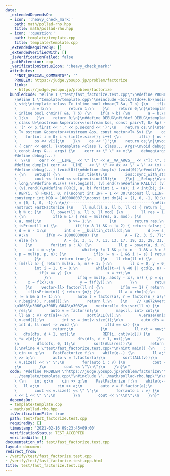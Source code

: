 ```yaml
---
data:
  _extendedDependsOn:
  - icon: ':heavy_check_mark:'
    path: math/pollad-rho.hpp
    title: math/pollad-rho.hpp
  - icon: ':question:'
    path: template/template.cpp
    title: template/template.cpp
  _extendedRequiredBy: []
  _extendedVerifiedWith: []
  _isVerificationFailed: false
  _pathExtension: cpp
  _verificationStatusIcon: ':heavy_check_mark:'
  attributes:
    '*NOT_SPECIAL_COMMENTS*': ''
    PROBLEM: https://judge.yosupo.jp/problem/factorize
    links:
    - https://judge.yosupo.jp/problem/factorize
  bundledCode: "#line 1 \"test/fast_factorize.test.cpp\"\n#define PROBLEM \"https://judge.yosupo.jp/problem/factorize\"\
    \n#line 1 \"template/template.cpp\"\n#include <bits/stdc++.h>\nusing namespace\
    \ std;\ntemplate <class T> inline bool chmax(T &a, T b) {\n    if(a < b) {\n \
    \       a = b;\n        return 1;\n    }\n    return 0;\n}\ntemplate <class T>\
    \ inline bool chmin(T &a, T b) {\n    if(a > b) {\n        a = b;\n        return\
    \ 1;\n    }\n    return 0;\n}\n#define DEBUG\n#ifdef DEBUG\ntemplate <class T,\
    \ class U>\nostream &operator<<(ostream &os, const pair<T, U> &p) {\n    os <<\
    \ '(' << p.first << ',' << p.second << ')';\n    return os;\n}\ntemplate <class\
    \ T> ostream &operator<<(ostream &os, const vector<T> &v) {\n    os << '{';\n\
    \    for(int i = 0; i < (int)v.size(); i++) {\n        if(i) { os << ','; }\n\
    \        os << v[i];\n    }\n    os << '}';\n    return os;\n}\nvoid debugg()\
    \ { cerr << endl; }\ntemplate <class T, class... Args>\nvoid debugg(const T &x,\
    \ const Args &... args) {\n    cerr << \" \" << x;\n    debugg(args...);\n}\n\
    #define debug(...)                                                           \
    \  \\\n    cerr << __LINE__ << \" [\" << #__VA_ARGS__ << \"]: \", debugg(__VA_ARGS__)\n\
    #define dump(x) cerr << __LINE__ << \" \" << #x << \" = \" << (x) << endl\n#else\n\
    #define debug(...) (void(0))\n#define dump(x) (void(0))\n#endif\n\nstruct Setup\
    \ {\n    Setup() {\n        cin.tie(0);\n        ios::sync_with_stdio(false);\n\
    \        cout << fixed << setprecision(15);\n    }\n} __Setup;\n\nusing ll = long\
    \ long;\n#define ALL(v) (v).begin(), (v).end()\n#define RALL(v) (v).rbegin(),\
    \ (v).rend()\n#define FOR(i, a, b) for(int i = (a); i < int(b); i++)\n#define\
    \ REP(i, n) FOR(i, 0, n)\nconst int INF = 1 << 30;\nconst ll LLINF = 1LL << 60;\n\
    constexpr int MOD = 1000000007;\nconst int dx[4] = {1, 0, -1, 0};\nconst int dy[4]\
    \ = {0, 1, 0, -1};\n\n//-------------------------------------\n#line 1 \"math/pollad-rho.hpp\"\
    \nstruct FastFactorize {\n    ll mul(ll a, ll b, ll c) { return (__int128)a *\
    \ b % c; }\n    ll power(ll a, ll b, ll mod) {\n        ll res = 1;\n        while(b)\
    \ {\n            if(b & 1) { res = mul(res, a, mod); }\n            a = mul(a,\
    \ a, mod);\n            b >>= 1;\n        }\n        return res;\n    }\n    bool\
    \ isPrime(ll n) {\n        if(!(n & 1) && n != 2) { return false; }\n        ll\
    \ d = n - 1;\n        int s = __builtin_ctzll(d);\n        d >>= s;\n        vector<int>\
    \ A;\n        if(n <= 1000000000) {\n            A = {2, 3, 5, 7};\n        }\
    \ else {\n            A = {2, 3, 5, 7, 11, 13, 17, 19, 23, 29, 31, 37};\n    \
    \    }\n        for(int a : A) {\n            ll p = power(a, d, n);\n       \
    \     int i = s;\n            while(p != 1 && p != n - 1 && a % n && (--i)) {\
    \ p = mul(p, p, n); }\n            if(p != n - 1 && i != s) { return false; }\n\
    \        }\n        return true;\n    }\n    ll rho(ll n) {\n        auto f =\
    \ [&](ll a) { return mul(a, a, n) + 1; };\n        ll x = 0, y = 0, p = 2, q;\n\
    \        int i = 1, t = 0;\n        while((t++) % 40 || gcd(p, n) == 1) {\n  \
    \          if(x == y) {\n                x = ++i;\n                y = f(x);\n\
    \            }\n            if(q = mul(p, abs(y - x), n)) { p = q; }\n       \
    \     x = f(x);\n            y = f(f(y));\n        }\n        return gcd(p, n);\n\
    \    }\n    vector<ll> factor(ll n) {\n        if(n == 1) { return {}; }\n   \
    \     if(isPrime(n)) { return {n}; }\n        ll a = rho(n);\n        assert(a\
    \ != n && a != 1);\n        auto l = factor(a), r = factor(n / a);\n        l.insert(l.end(),\
    \ r.begin(), r.end());\n        return l;\n    }\n    // \u672Averify, \u30D0\u30B0\
    \u3063\u3066\u308B\u304B\u3082\n    vector<ll> divisor(ll n) {\n        vector<ll>\
    \ res;\n        auto v = factor(n);\n        map<ll, int> cnt;\n        for(const\
    \ ll &a : v) cnt[a]++;\n        sort(ALL(v));\n        v.erase(unique(ALL(v)),\
    \ v.end());\n        int sz = int(v.size());\n\n        auto dfs = [&](auto &&dfs,\
    \ int d, ll now) -> void {\n            if(d == sz) {\n                res.emplace_back(now);\n\
    \                return;\n            }\n            ll nxt = now;\n         \
    \   dfs(dfs, d + 1, nxt);\n            REP(i, cnt[v[d]]) {\n                nxt\
    \ *= v[d];\n                dfs(dfs, d + 1, nxt);\n            }\n        };\n\
    \n        dfs(dfs, 0, 1);\n        sort(ALL(res));\n        return res;\n    }\n\
    };\n#line 4 \"test/fast_factorize.test.cpp\"\n\nint main() {\n    int q;\n   \
    \ cin >> q;\n    FastFactorize f;\n    while(q--) {\n        ll a;\n        cin\
    \ >> a;\n        auto v = f.factor(a);\n        sort(ALL(v));\n        cout <<\
    \ v.size() << \" \";\n        for(auto i : v) {\n            cout << i << \" \"\
    ;\n        }\n        cout << \"\\n\";\n    }\n}\n"
  code: "#define PROBLEM \"https://judge.yosupo.jp/problem/factorize\"\n#include \"\
    ../template/template.cpp\"\n#include \"../math/pollad-rho.hpp\"\n\nint main()\
    \ {\n    int q;\n    cin >> q;\n    FastFactorize f;\n    while(q--) {\n     \
    \   ll a;\n        cin >> a;\n        auto v = f.factor(a);\n        sort(ALL(v));\n\
    \        cout << v.size() << \" \";\n        for(auto i : v) {\n            cout\
    \ << i << \" \";\n        }\n        cout << \"\\n\";\n    }\n}"
  dependsOn:
  - template/template.cpp
  - math/pollad-rho.hpp
  isVerificationFile: true
  path: test/fast_factorize.test.cpp
  requiredBy: []
  timestamp: '2021-02-16 09:23:45+09:00'
  verificationStatus: TEST_ACCEPTED
  verifiedWith: []
documentation_of: test/fast_factorize.test.cpp
layout: document
redirect_from:
- /verify/test/fast_factorize.test.cpp
- /verify/test/fast_factorize.test.cpp.html
title: test/fast_factorize.test.cpp
---
```

